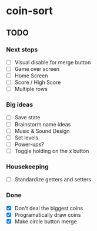 # coin-sort

## TODO

### Next steps

- [ ] Visual disable for merge button
- [ ] Game over screen
- [ ] Home Screen
- [ ] Score / High Score
- [ ] Multiple rows

### Big ideas

- [ ] Save state
- [ ] Brainstorm name ideas
- [ ] Music & Sound Design
- [ ] Set levels
- [ ] Power-ups?
- [ ] Toggle holding on the x button

### Housekeeping

- [ ] Standardize getters and setters

### Done

- [X] Don't deal the biggest coins
- [X] Programatically draw coins
- [X] Make circle button merge

